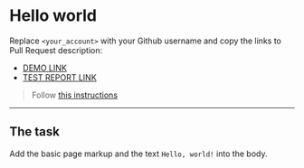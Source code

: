 # Hello world
Replace `<your_account>` with your Github username and copy the links to Pull Request description:
- [DEMO LINK](https://katya-suvorova.github.io/layout_hello-world/)
- [TEST REPORT LINK](https://katya-suvorova.github.io/layout_hello-world/report/html_report/)

> Follow [this instructions](https://mate-academy.github.io/layout_task-guideline/#how-to-solve-the-layout-tasks-on-github)
___

## The task 
Add the basic page markup and the text `Hello, world!` into the body.
